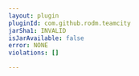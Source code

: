 ```yaml
---
layout: plugin
pluginId: com.github.rodm.teamcity
jarSha1: INVALID
isJarAvailable: false
error: NONE
violations: []

---
```

